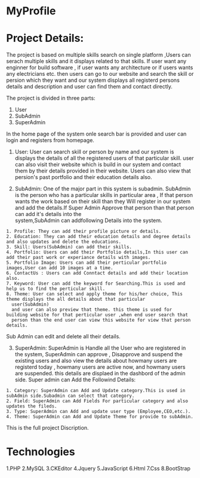 # MyProfile
 
# Project Details:

  The project is based on multiple skills search on single platform ,Users can serach multiple skills and it displays related to that skills.
   If user want any enginner for build software , if user wants any architecture or if users wants any electricians etc. then users can go to our website and search the skill or persion which they want and our system displays all registerd persons details and description and user can find them and contact directly.
   
   The project is divided in three parts:
   1) User
   2) SubAdmin
   3) SuperAdmin
   
   In the home page of the system onle search bar is provided and user can login and registers from homepage.
   
  1) User:
    User can search skill or person by name and our system is displays the details of all the registered users of that particular skill.
    user can also visit their website which is build in our system and contact them by their details provided in their website.
    Users can also view that persion's past portfolio and their education details also.
    
  2) SubAdmin:
    One of the major part in this system is subadmin.
    SubAdmin is the person who has a particular skills in particular area , If that person wants the work based on their skill than they 
    Will register in our system and add the details.If Super Admin Approve that person than that person can add it's details into the  
    system,SubAdmin can addfollowing Details into the system.
    
    1. Profile: They can add their profile picture or details.
    2. Education: They can add their education details and degree details and also updates and delete the educations.
    3. Skill: Users(SubAdmin) can add their skills.
    4. Portfolio: Users can add their Portfolio details,In this user can add their past work or experiance details with images.
    5. Portfolio Image: Users can add their perticular portfolio images,User can add 10 images at a time.
    6. ContactUs : Users can add Conntact details and add their location also.
    7. Keyword: User can add the keyword for Searching.This is used and help us to find the perticular skill.
    8. Theme: User can select and apply theme for his/her choice, This theme displays the all details about that particular 
      user(SubAdmin)
      and user can also preview that theme. this theme is used for building website for that perticular user ,when end user search that
      person than the end user can view this website for view that person details.
    
  Sub Admin can edit and delete all their details.
  
  3) SuperAdmin:
    SuperAdmin is Handle all the User who are registered in the system, SuperAdmin can approve , Disapprove and suspend the existing 
    users and also view the details about howmany users are registerd today , howmany users are active now, and howmany users are
    suspended. this details are displaed in the dashbord of the admin side.
    Super admin can Add the Followind Details:
    
    1. Category: SuperAdmin can Add and Update category.This is used in subAdmin side.Subadmin can select that category.
    2. Field: SuperAdmin can Add Fields For particular category and also updates the fileds.
    3. Type: SuperAdmin can Add and update user type (Employee,CEO,etc.).
    4. Theme: SuperAdmin can Add and Update Theme for provide to subAdmin.
    
   This is the full project Discription.
   
 # Technologies
 
   1.PHP
   2.MySQL
   3.CKEditor
   4.Jquery
   5.JavaScript
   6.Html
   7.Css
   8.BootStrap
   

   
  
   
